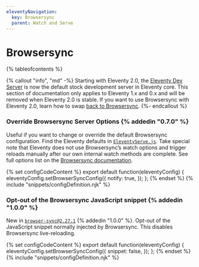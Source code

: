 ```yaml
---
eleventyNavigation:
  key: Browsersync
  parent: Watch and Serve
---
```


# Browsersync

{% tableofcontents %}

{% callout "info", "md" -%}
Starting with Eleventy 2.0, the [Eleventy Dev Server](/docs/dev-server/) is now the default stock development server in Eleventy core. This section of documentation only applies to Eleventy 1.x and 0.x and will be removed when Eleventy 2.0 is stable. If you want to use Browsersync with Eleventy 2.0, learn how to swap [back to Browsersync](/docs/dev-server/#swap-back-to-browsersync).
{%- endcallout %}

### Override Browsersync Server Options {% addedin "0.7.0" %}

Useful if you want to change or override the default Browsersync configuration. Find the Eleventy defaults in [`EleventyServe.js`](https://github.com/11ty/eleventy/blob/master/src/EleventyServe.js). Take special note that Eleventy does not use Browsersync’s watch options and trigger reloads manually after our own internal watch methods are complete. See full options list on the [Browsersync documentation](https://browsersync.io/docs/options).

{% set configCodeContent %}
export default function(eleventyConfig) {
	eleventyConfig.setBrowserSyncConfig({
		notify: true,
	});
};
{% endset %}
{% include "snippets/configDefinition.njk" %}

### Opt-out of the Browsersync JavaScript snippet {% addedin "1.0.0" %}

New in [`browser-sync@2.27.1`](https://github.com/BrowserSync/browser-sync/issues/1882#issuecomment-867767056) {% addedin "1.0.0" %}. Opt-out of the JavaScript snippet normally injected by Browsersync. This disables Browsersync live-reloading.

{% set configCodeContent %}
export default function(eleventyConfig) {
	eleventyConfig.setBrowserSyncConfig({
		snippet: false,
	});
};
{% endset %}
{% include "snippets/configDefinition.njk" %}
